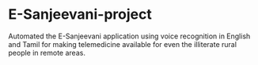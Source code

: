 # E-Sanjeevani-project
Automated the E-Sanjeevani application using voice recognition in English and Tamil for making telemedicine available for even the illiterate rural people in remote areas.
